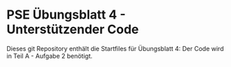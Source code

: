 # PSE Übungsblatt 4 - Unterstützender Code

Dieses git Repository enthält die Startfiles für Übungsblatt 4: Der Code wird in Teil A - Aufgabe 2 benötigt.
